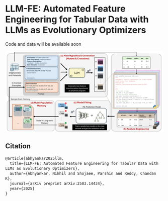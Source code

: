 # LLM-FE: Automated Feature Engineering for Tabular Data with LLMs as Evolutionary Optimizers

Code and data will be available soon

![](llmfe.jpg)

## Citation
```
@article{abhyankar2025llm,
  title={LLM-FE: Automated Feature Engineering for Tabular Data with LLMs as Evolutionary Optimizers},
  author={Abhyankar, Nikhil and Shojaee, Parshin and Reddy, Chandan K},
  journal={arXiv preprint arXiv:2503.14434},
  year={2025}
}
```
